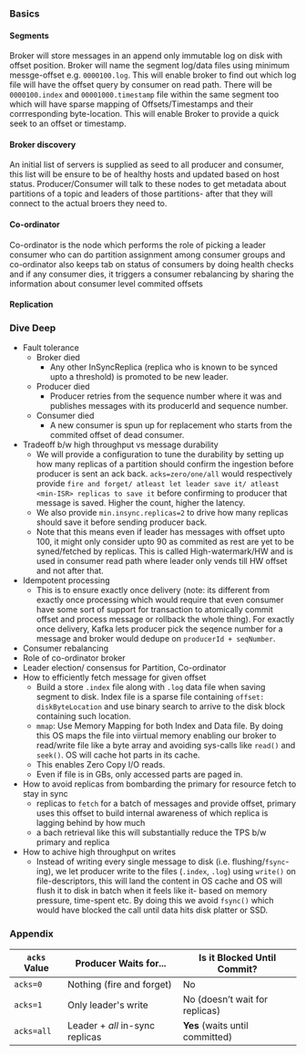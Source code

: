 ### Basics

#### Segments
Broker will store messages in an append only immutable log on disk with offset position. Broker will name the segment log/data files using minimum messge-offset e.g. `0000100.log`. This will enable broker to find out which log file will have the offset query by consumer on read path. There will be `0000100.index` and `00001000.timestamp` file within the same segment too which will have sparse mapping of Offsets/Timestamps and their corrresponding byte-location. This will enable Broker to provide a quick seek to an offset or timestamp.

#### Broker discovery
An initial list of servers is supplied as seed to all producer and consumer, this list will be ensure to be of healthy hosts and updated based on host status. Producer/Consumer will talk to these nodes to get metadata about partitions of a topic and leaders of those partitions- after that they will connect to the actual broers they need to.

#### Co-ordinator
Co-ordinator is the node which performs the role of picking a leader consumer who can do partition assignment among consumer groups and co-ordinator also keeps tab on status of consumers by doing health checks and if any consumer dies, it triggers a consumer rebalancing by sharing the information about consumer level commited offsets

#### Replication


### Dive Deep
- Fault tolerance
    - Broker died
        - Any other InSyncReplica (replica who is known to be synced upto a threshold) is promoted to be new leader.
    - Producer died
        - Producer retries from the sequence number where it was and publishes messages with its producerId and sequence number.
    - Consumer died
        - A new consumer is spun up for replacement who starts from the commited offset of dead consumer.
- Tradeoff b/w high throughput vs message durability
    - We will provide a configuration to tune the durability by setting up how many replicas of a partition should confirm the ingestion before producer is sent an ack back. `acks=zero/one/all` would respectively provide `fire and forget/ atleast let leader save it/ atleast <min-ISR> replicas to save it` before confirming to producer that message is saved. Higher the count, higher the latency.
    - We also provide `min.insync.replicas=2` to drive how many replicas should save it before sending producer back.
    - Note that this means even if leader has messages with offset upto 100, it might only consider upto 90 as commited as rest are yet to be syned/fetched by replicas. This is called High-watermark/HW and is used in consumer read path where leader only vends till HW offset and not after that.
- Idempotent processing
    - This is to ensure exactly once delivery (note: its different from exactly once processing which would require that even consumer have some sort of support for transaction to atomically commit offset and process message or rollback the whole thing). For exactly once delivery, Kafka lets producer pick the seqence number for a message and broker would dedupe on `producerId + seqNumber`.
- Consumer rebalancing
- Role of co-ordinator broker
- Leader election/ consensus for Partition, Co-ordinator
- How to efficiently fetch message for given offset
    - Build a store `.index` file along with `.log` data file when saving segment to disk. Index file is a sparse file containing `offset: diskByteLocation` and use binary search to arrive to the disk block containing such location.
    - `mmap`: Use Memory Mapping for both Index and Data file. By doing this OS maps the file into viirtual memory enabling our broker to read/write file like a byte array and avoiding sys-calls like `read()` and `seek()`. OS will cache hot parts in its cache.
    - This enables Zero Copy I/O reads.
    - Even if file is in GBs, only accessed parts are paged in.
- How to avoid replicas from bombarding the primary for resource fetch to stay in sync
    - replicas to `fetch` for a batch of messages and provide offset, primary uses this offset to build internal awareness of which replica is lagging behind by how much
    - a bach retrieval like this will substantially reduce the TPS b/w primary and replica
- How to achive high throughput on writes
    - Instead of writing every single message to disk (i.e. flushing/`fsync`-ing), we let producer write to the files (`.index`, `.log`) using `write()` on file-descriptors, this will land the content in OS cache and OS will flush it to disk in batch when it feels like it- based on memory pressure, time-spent etc. By doing this we avoid `fsync()` which would have blocked the call until data hits disk platter or SSD. 

### Appendix

| `acks` Value | Producer Waits for...           | Is it Blocked Until Commit?     |
| ------------ | ------------------------------- | ------------------------------- |
| `acks=0`     | Nothing (fire and forget)       | No                              |
| `acks=1`     | Only leader's write             | No (doesn’t wait for replicas)  |
| `acks=all`   | Leader + *all* in-sync replicas | **Yes** (waits until committed) |



